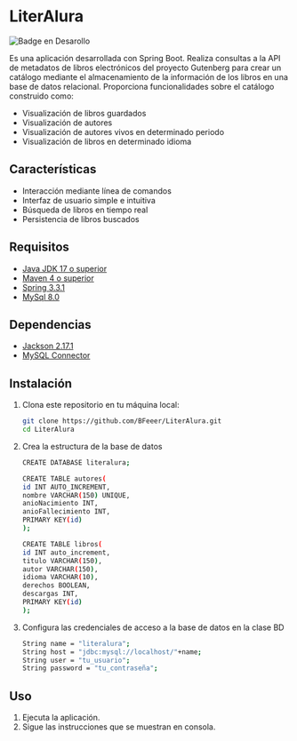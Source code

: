 # LiterAlura

![Badge en Desarollo](https://img.shields.io/badge/STATUS-EN%20DESAROLLO-green)

Es una aplicación desarrollada con Spring Boot. Realiza consultas a la API de metadatos de libros electrónicos
del proyecto Gutenberg para crear un catálogo mediante el almacenamiento de la información de los libros en una base de
datos relacional. Proporciona funcionalidades sobre el catálogo construido como:
- Visualización de libros guardados
- Visualización de autores
- Visualización de autores vivos en determinado periodo
- Visualización de libros en determinado idioma

## Características

- Interacción mediante línea de comandos
- Interfaz de usuario simple e intuitiva
- Búsqueda de libros en tiempo real
- Persistencia de libros buscados

## Requisitos
- [Java JDK 17 o superior](https://www.oracle.com/java/technologies/javase-downloads.html)
- [Maven 4 o superior]()
- [Spring 3.3.1](https://start.spring.io/)
- [MySql 8.0]()

## Dependencias
- [Jackson 2.17.1](https://mvnrepository.com/artifact/com.fasterxml.jackson.core/jackson-databind)
- [MySQL Connector](https://mvnrepository.com/artifact/com.mysql/mysql-connector-j)

## Instalación

1. Clona este repositorio en tu máquina local:

    ```sh
    git clone https://github.com/BFeeer/LiterAlura.git
    cd LiterAlura
    ```
   
2. Crea la estructura de la base de datos
    ```sh
    CREATE DATABASE literalura;
   
   CREATE TABLE autores(
    id INT AUTO_INCREMENT,
    nombre VARCHAR(150) UNIQUE,
    anioNacimiento INT,
    anioFallecimiento INT,
    PRIMARY KEY(id)
    );
   
   CREATE TABLE libros(
    id INT auto_increment,
    titulo VARCHAR(150),
    autor VARCHAR(150),
    idioma VARCHAR(10),
    derechos BOOLEAN,
    descargas INT,
    PRIMARY KEY(id)
    );
    ```
3. Configura las credenciales de acceso a la base de datos en la clase BD
   ```sh
   String name = "literalura";
   String host = "jdbc:mysql://localhost/"+name;
   String user = "tu_usuario";
   String password = "tu_contraseña";
    ```   

## Uso

1. Ejecuta la aplicación.
2. Sigue las instrucciones que se muestran en consola.